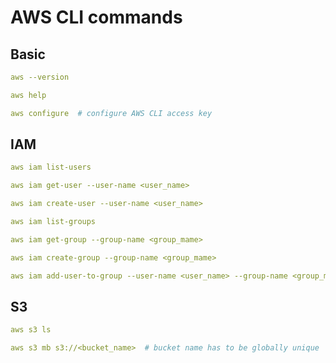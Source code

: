 # AWS CLI commands

## Basic

```yaml
aws --version
```

```yaml
aws help
```

```yaml
aws configure  # configure AWS CLI access key
```

## IAM

```yaml
aws iam list-users
```

```yaml
aws iam get-user --user-name <user_name>
```

```yaml
aws iam create-user --user-name <user_name>
```

```yaml
aws iam list-groups
```

```yaml
aws iam get-group --group-name <group_mame> 
```

```yaml
aws iam create-group --group-name <group_mame> 
```

```yaml
aws iam add-user-to-group --user-name <user_name> --group-name <group_mame> 
```


## S3

```yaml
aws s3 ls
```

```yaml
aws s3 mb s3://<bucket_name>  # bucket name has to be globally unique
```
